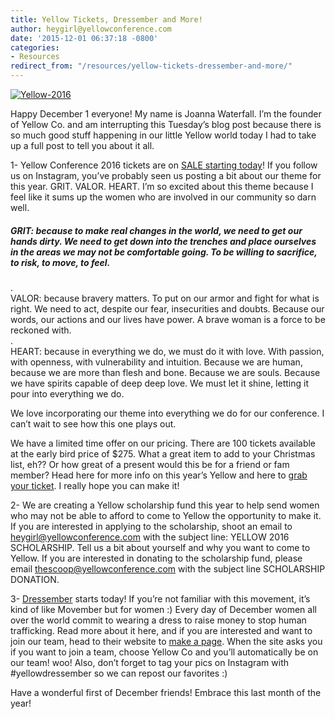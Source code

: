 ```yaml
---
title: Yellow Tickets, Dressember and More!
author: heygirl@yellowconference.com
date: '2015-12-01 06:37:18 -0800'
categories:
- Resources
redirect_from: "/resources/yellow-tickets-dressember-and-more/"
---
```


[![Yellow-2016](https://s3.amazonaws.com/yellow-files/blog/2015/12/Yellow-2016.jpg)](https://s3.amazonaws.com/yellow-files/blog/2015/12/Yellow-2016.jpg)

Happy December 1 everyone! My name is Joanna Waterfall. I’m the founder of Yellow Co. and am interrupting this Tuesday’s blog post because there is so much good stuff happening in our little Yellow world today I had to take up a full post to tell you about it all.

1- Yellow Conference 2016 tickets are on [SALE starting today](https://www.universe.com/events/yellow-conference-2016-tickets-los-angeles-F2Q869)! If you follow us on Instagram, you’ve probably seen us posting a bit about our theme for this year. GRIT. VALOR. HEART. I’m so excited about this theme because I feel like it sums up the women who are involved in our community so darn well.

##### GRIT: because to make real changes in the world, we need to get our hands dirty. We need to get down into the trenches and place ourselves in the areas we may not be comfortable going. To be willing to sacrifice, to risk, to move, to feel.  
.  
VALOR: because bravery matters. To put on our armor and fight for what is right. We need to act, despite our fear, insecurities and doubts. Because our words, our actions and our lives have power. A brave woman is a force to be reckoned with.  
.  
HEART: because in everything we do, we must do it with love. With passion, with openness, with vulnerability and intuition. Because we are human, because we are more than flesh and bone. Because we are souls. Because we have spirits capable of deep deep love. We must let it shine, letting it pour into everything we do.

We love incorporating our theme into everything we do for our conference. I can’t wait to see how this one plays out.

We have a limited time offer on our pricing. There are 100 tickets available at the early bird price of $275\. What a great item to add to your Christmas list, eh?? Or how great of a present would this be for a friend or fam member? Head here for more info on this year’s Yellow and here to [grab your ticket](https://www.universe.com/events/yellow-conference-2016-tickets-los-angeles-F2Q869). I really hope you can make it!

2- We are creating a Yellow scholarship fund this year to help send women who may not be able to afford to come to Yellow the opportunity to make it. If you are interested in applying to the scholarship, shoot an email to heygirl@yellowconference.com with the subject line: YELLOW 2016 SCHOLARSHIP. Tell us a bit about yourself and why you want to come to Yellow. If you are interested in donating to the scholarship fund, please email thescoop@yellowconference.com with the subject line SCHOLARSHIP DONATION.

3- [Dressember](http://www.dressember.org/) starts today! If you’re not familiar with this movement, it’s kind of like Movember but for women :) Every day of December women all over the world commit to wearing a dress to raise money to stop human trafficking. Read more about it here, and if you are interested and want to join our team, head to their website to [make a page](https://support.dressemberfoundation.org/events/dressember-2015/e59394). When the site asks you if you want to join a team, choose Yellow Co and you’ll automatically be on our team! woo! Also, don’t forget to tag your pics on Instagram with #yellowdressember so we can repost our favorites :)

Have a wonderful first of December friends! Embrace this last month of the year!
